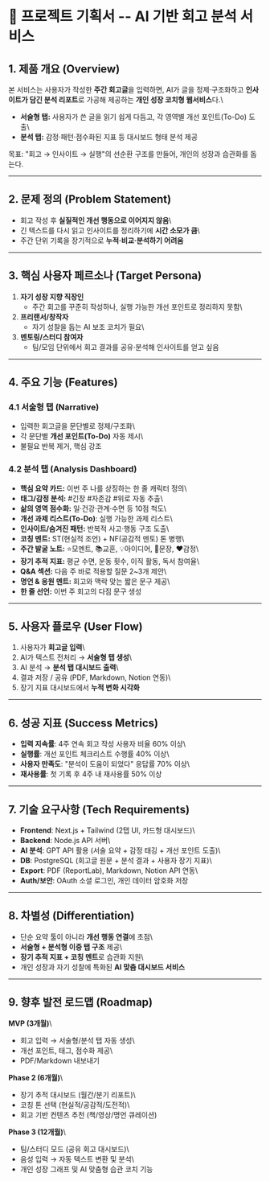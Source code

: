 # 📑 프로젝트 기획서 -- AI 기반 회고 분석 서비스

## 1. 제품 개요 (Overview)

본 서비스는 사용자가 작성한 **주간 회고글**을 입력하면, AI가 글을
정제·구조화하고 **인사이트가 담긴 분석 리포트**로 가공해 제공하는 **개인
성장 코치형 웹서비스**다.\
- **서술형 탭:** 사용자가 쓴 글을 읽기 쉽게 다듬고, 각 영역별 개선
포인트(To-Do) 도출\
- **분석 탭:** 감정·패턴·점수화된 지표 등 대시보드 형태 분석 제공

목표: "회고 → 인사이트 → 실행"의 선순환 구조를 만들어, 개인의 성장과
습관화를 돕는다.

------------------------------------------------------------------------

## 2. 문제 정의 (Problem Statement)

-   회고 작성 후 **실질적인 개선 행동으로 이어지지 않음**\
-   긴 텍스트를 다시 읽고 인사이트를 정리하기에 **시간 소모가 큼**\
-   주간 단위 기록을 장기적으로 **누적·비교·분석하기 어려움**

------------------------------------------------------------------------

## 3. 핵심 사용자 페르소나 (Target Persona)

1.  **자기 성장 지향 직장인**
    -   주간 회고를 꾸준히 작성하나, 실행 가능한 개선 포인트로 정리하지
        못함\
2.  **프리랜서/창작자**
    -   자기 성찰을 돕는 AI 보조 코치가 필요\
3.  **멘토링/스터디 참여자**
    -   팀/모임 단위에서 회고 결과를 공유·분석해 인사이트를 얻고 싶음

------------------------------------------------------------------------

## 4. 주요 기능 (Features)

### 4.1 서술형 탭 (Narrative)

-   입력한 회고글을 문단별로 정제/구조화\
-   각 문단별 **개선 포인트(To-Do)** 자동 제시\
-   불필요 반복 제거, 핵심 강조

### 4.2 분석 탭 (Analysis Dashboard)

-   **핵심 요약 카드:** 이번 주 나를 상징하는 한 줄 캐릭터 정의\
-   **태그/감정 분석:** #긴장 #자존감 #위로 자동 추출\
-   **삶의 영역 점수화:** 일·건강·관계·수면 등 10점 척도\
-   **개선 과제 리스트(To-Do)**: 실행 가능한 과제 리스트\
-   **인사이트/숨겨진 패턴:** 반복적 사고·행동 구조 도출\
-   **코칭 멘트:** ST(현실적 조언) + NF(공감적 멘토) 톤 병행\
-   **주간 발굴 노트:** ⭐모멘트, 📚교훈, 💡아이디어, 💬문장, ❤️감정\
-   **장기 추적 지표:** 평균 수면, 운동 횟수, 이직 활동, 독서 참여율\
-   **Q&A 섹션:** 다음 주 바로 적용할 질문 2\~3개 제안\
-   **명언 & 응원 멘트:** 회고와 맥락 맞는 짧은 문구 제공\
-   **한 줄 선언:** 이번 주 회고의 다짐 문구 생성

------------------------------------------------------------------------

## 5. 사용자 플로우 (User Flow)

1.  사용자가 **회고글 입력**\
2.  AI가 텍스트 전처리 → **서술형 탭 생성**\
3.  AI 분석 → **분석 탭 대시보드 출력**\
4.  결과 저장 / 공유 (PDF, Markdown, Notion 연동)\
5.  장기 지표 대시보드에서 **누적 변화 시각화**

------------------------------------------------------------------------

## 6. 성공 지표 (Success Metrics)

-   **입력 지속률**: 4주 연속 회고 작성 사용자 비율 60% 이상\
-   **실행률**: 개선 포인트 체크리스트 수행률 40% 이상\
-   **사용자 만족도**: "분석이 도움이 되었다" 응답률 70% 이상\
-   **재사용률**: 첫 기록 후 4주 내 재사용률 50% 이상

------------------------------------------------------------------------

## 7. 기술 요구사항 (Tech Requirements)

-   **Frontend**: Next.js + Tailwind (2탭 UI, 카드형 대시보드)\
-   **Backend**: Node.js API 서버\
-   **AI 분석**: GPT API 활용 (서술 요약 + 감정 태깅 + 개선 포인트
    도출)\
-   **DB**: PostgreSQL (회고글 원문 + 분석 결과 + 사용자 장기 지표)\
-   **Export**: PDF (ReportLab), Markdown, Notion API 연동\
-   **Auth/보안**: OAuth 소셜 로그인, 개인 데이터 암호화 저장

------------------------------------------------------------------------

## 8. 차별성 (Differentiation)

-   단순 요약 툴이 아니라 **개선 행동 연결**에 초점\
-   **서술형 + 분석형 이중 탭 구조** 제공\
-   **장기 추적 지표 + 코칭 멘트**로 습관화 지원\
-   개인 성장과 자기 성찰에 특화된 **AI 맞춤 대시보드 서비스**

------------------------------------------------------------------------

## 9. 향후 발전 로드맵 (Roadmap)

**MVP (3개월)**\
- 회고 입력 → 서술형/분석 탭 자동 생성\
- 개선 포인트, 태그, 점수화 제공\
- PDF/Markdown 내보내기

**Phase 2 (6개월)**\
- 장기 추적 대시보드 (월간/분기 리포트)\
- 코칭 톤 선택 (현실적/공감적/도전적)\
- 회고 기반 컨텐츠 추천 (책/영상/명언 큐레이션)

**Phase 3 (12개월)**\
- 팀/스터디 모드 (공유 회고 대시보드)\
- 음성 입력 → 자동 텍스트 변환 및 분석\
- 개인 성장 그래프 및 AI 맞춤형 습관 코치 기능
